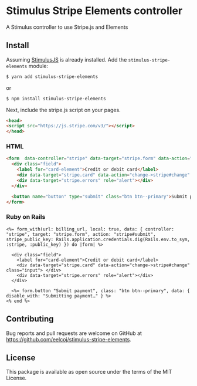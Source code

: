 # Stimulus Stripe Elements controller

A Stimulus controller to use Stripe.js and Elements

## Install

Assuming [StimulusJS](https://stimulusjs.org) is already installed. Add the `stimulus-stripe-elements` module:

```bash
$ yarn add stimulus-stripe-elements
```

or

```bash
$ npm install stimulus-stripe-elements
```

Next, include the stripe.js script on your pages.
```html
<head>
<script src="https://js.stripe.com/v3/"></script>
</head>
```

### HTML
```html
<form  data-controller="stripe" data-target="stripe.form" data-action="stripe#submit" data-stripe-public-key="{{ stripe_public_key }}" action="" method="post">
  <div class="field">
    <label for="card-element">Credit or debit card</label>
    <div data-target="stripe.card" data-action="change->stripe#change" class="input">
    <div data-target="stripe.errors" role="alert"></div>
  </div>

  <button name="button" type="submit" class="btn btn--primary">Submit payment</button>
</form>

```
### Ruby on Rails
```rails
<%= form_with(url: billing_url, local: true, data: { controller: "stripe", target: "stripe.form", action: "stripe#submit", stripe_public_key: Rails.application.credentials.dig(Rails.env.to_sym, :stripe, :public_key) }) do |form| %>

  <div class="field">
    <label for="card-element">Credit or debit card</label>
    <div data-target="stripe.card" data-action="change->stripe#change" class="input"> </div>
    <div data-target="stripe.errors" role="alert"></div>
  </div>

  <%= form.button "Submit payment", class: "btn btn--primary", data: { disable_with: "Submitting payment…" } %>
<% end %>
```

## Contributing

Bug reports and pull requests are welcome on GitHub at <https://github.com/eelcoj/stimulus-stripe-elements>.

## License

This package is available as open source under the terms of the MIT License.
